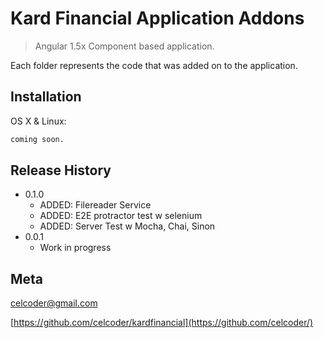 # Kard Financial Application Addons
> Angular 1.5x Component based application.

Each folder represents the code that was added on to the application.

## Installation

OS X & Linux:

```sh
coming soon.
```

## Release History

* 0.1.0
    * ADDED: Filereader Service
    * ADDED: E2E protractor test w selenium
    * ADDED: Server Test w Mocha, Chai, Sinon
* 0.0.1
    * Work in progress

## Meta

celcoder@gmail.com

[https://github.com/celcoder/kardfinancial](https://github.com/celcoder/)


